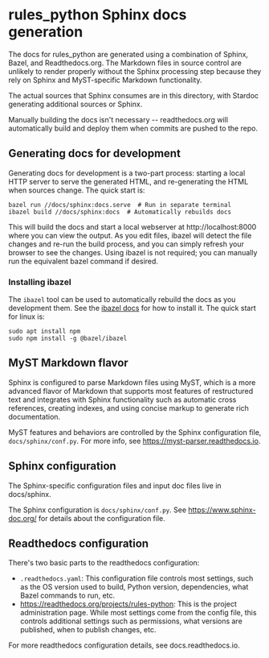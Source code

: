 # rules_python Sphinx docs generation

The docs for rules_python are generated using a combination of Sphinx, Bazel,
and Readthedocs.org. The Markdown files in source control are unlikely to render
properly without the Sphinx processing step because they rely on Sphinx and
MyST-specific Markdown functionality.

The actual sources that Sphinx consumes are in this directory, with Stardoc
generating additional sources or Sphinx.

Manually building the docs isn't necessary -- readthedocs.org will
automatically build and deploy them when commits are pushed to the repo.

## Generating docs for development

Generating docs for development is a two-part process: starting a local HTTP
server to serve the generated HTML, and re-generating the HTML when sources
change. The quick start is:

```
bazel run //docs/sphinx:docs.serve  # Run in separate terminal
ibazel build //docs/sphinx:docs  # Automatically rebuilds docs
```

This will build the docs and start a local webserver at http://localhost:8000
where you can view the output. As you edit files, ibazel will detect the file
changes and re-run the build process, and you can simply refresh your browser to
see the changes. Using ibazel is not required; you can manually run the
equivalent bazel command if desired.

### Installing ibazel

The `ibazel` tool can be used to automatically rebuild the docs as you
development them. See the [ibazel docs](https://github.com/bazelbuild/bazel-watcher) for
how to install it. The quick start for linux is:

```
sudo apt install npm
sudo npm install -g @bazel/ibazel
```

## MyST Markdown flavor

Sphinx is configured to parse Markdown files using MyST, which is a more
advanced flavor of Markdown that supports most features of restructured text and
integrates with Sphinx functionality such as automatic cross references,
creating indexes, and using concise markup to generate rich documentation.

MyST features and behaviors are controlled by the Sphinx configuration file,
`docs/sphinx/conf.py`. For more info, see https://myst-parser.readthedocs.io.

## Sphinx configuration

The Sphinx-specific configuration files and input doc files live in
docs/sphinx.

The Sphinx configuration is `docs/sphinx/conf.py`. See
https://www.sphinx-doc.org/ for details about the configuration file.

## Readthedocs configuration

There's two basic parts to the readthedocs configuration:

*   `.readthedocs.yaml`: This configuration file controls most settings, such as
    the OS version used to build, Python version, dependencies, what Bazel
    commands to run, etc.
*   https://readthedocs.org/projects/rules-python: This is the project
    administration page. While most settings come from the config file, this
    controls additional settings such as permissions, what versions are
    published, when to publish changes, etc.

For more readthedocs configuration details, see docs.readthedocs.io.
